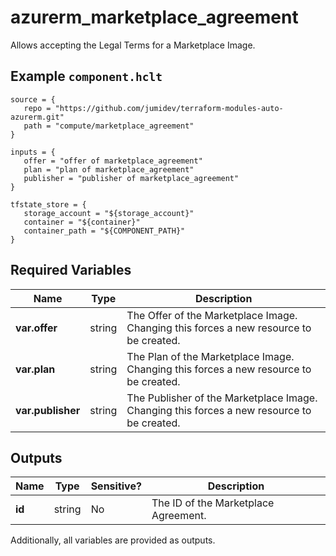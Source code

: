 # azurerm_marketplace_agreement

Allows accepting the Legal Terms for a Marketplace Image.

## Example `component.hclt`

```hcl
source = {
   repo = "https://github.com/jumidev/terraform-modules-auto-azurerm.git" 
   path = "compute/marketplace_agreement" 
}

inputs = {
   offer = "offer of marketplace_agreement" 
   plan = "plan of marketplace_agreement" 
   publisher = "publisher of marketplace_agreement" 
}

tfstate_store = {
   storage_account = "${storage_account}" 
   container = "${container}" 
   container_path = "${COMPONENT_PATH}" 
}

```

## Required Variables

| Name | Type |  Description |
| ---- | --------- |  ----------- |
| **var.offer** | string |  The Offer of the Marketplace Image. Changing this forces a new resource to be created. | 
| **var.plan** | string |  The Plan of the Marketplace Image. Changing this forces a new resource to be created. | 
| **var.publisher** | string |  The Publisher of the Marketplace Image. Changing this forces a new resource to be created. | 



## Outputs

| Name | Type | Sensitive? | Description |
| ---- | ---- | --------- | --------- |
| **id** | string | No  | The ID of the Marketplace Agreement. | 

Additionally, all variables are provided as outputs.
